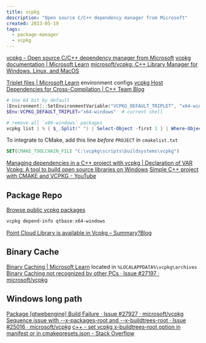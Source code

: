 ```yaml
---
title: vcpkg
description: "Open source C/C++ dependency manager from Microsoft"
created: 2023-05-19
tags:
  - package-manager
  - vcpkg
---
```


[vcpkg - Open source C/C++ dependency manager from Microsoft](https://vcpkg.io/en/)
[vcpkg documentation | Microsoft Learn](https://learn.microsoft.com/en-us/vcpkg/)
[microsoft/vcpkg: C++ Library Manager for Windows, Linux, and MacOS](https://github.com/Microsoft/vcpkg/)

[Triplet files | Microsoft Learn](https://learn.microsoft.com/en-us/vcpkg/users/triplets) environment configs
[vcpkg Host Dependencies for Cross-Compilation | C++ Team Blog](https://devblogs.microsoft.com/cppblog/vcpkg-host-dependencies/)

```powershell
# Use 64 bit by default
[Environment]::SetEnvironmentVariable("VCPKG_DEFAULT_TRIPLET", "x64-windows", "Machine")  # persist
$Env:VCPKG_DEFAULT_TRIPLET="x64-windows"  # current shell

# remove all `x86-windows` packages
vcpkg list | % { $_.Split(" ") | Select-Object -first 1 } | Where-Object { $_ -like "*:x86-windows" } | ForEach-Object -Process { vcpkg remove --recurse $_ }
```

To integrate to CMake, add this line _before_ `PROJECT` in `cmakelist.txt`

```cmake
SET(CMAKE_TOOLCHAIN_FILE "C:\vcpkg\scripts\buildsystems\vcpkg")
```

[Managing dependencies in a C++ project with vcpkg | Declaration of VAR](https://decovar.dev/blog/2022/10/30/cpp-dependencies-with-vcpkg/)
[Vcpkg: A tool to build open source libraries on Windows](https://www.kitware.com//vcpkg-a-tool-to-build-open-source-libraries-on-windows/)
[Simple C++ project with CMAKE and VCPKG - YouTube](https://www.youtube.com/watch?v=4z2jmDr36Fc)

## Package Repo

[Browse public vcpkg packages](https://vcpkg.io/en/packages.html)

```powershell
vcpkg depend-info qtbase:x64-windows
```

[Point Cloud Library is available in Vcpkg – Summary?Blog](http://unanancyowen.com/en/pcl-vcpkg/)

## Binary Cache

[Binary Caching | Microsoft Learn](https://learn.microsoft.com/en-us/vcpkg/users/binarycaching) located in `%LOCALAPPDATA%\vcpkg\archives`
[Binary Caching not recognized by other PCs · Issue #27197 · microsoft/vcpkg](https://github.com/microsoft/vcpkg/issues/27197)

## Windows long path

[Package [qtwebengine] Build Failure · Issue #27927 · microsoft/vcpkg](https://github.com/microsoft/vcpkg/issues/27927)
[Sequence issue with --x-packages-root and --x-buildtrees-root · Issue #25016 · microsoft/vcpkg](https://github.com/microsoft/vcpkg/issues/25016)
[c++ - set vcpkg x-buildtrees-root option in manifest or in cmakepresets.json - Stack Overflow](https://stackoverflow.com/questions/74656830/set-vcpkg-x-buildtrees-root-option-in-manifest-or-in-cmakepresets-json)
